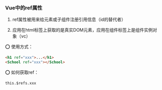 ### Vue中的ref属性

1. ref属性被用来给元素或子组件注册引用信息（id的替代者）

2. 应用在html标签上获取的是真实DOM元素，应用在组件标签上是组件实例对象（vc）

⭕️ 使用方式：

```html
<h1 ref="xxx">...</h1>
<School ref="xxx"></School>
```

⭕️ 如何获取ref：

`this.$refs.xxx`